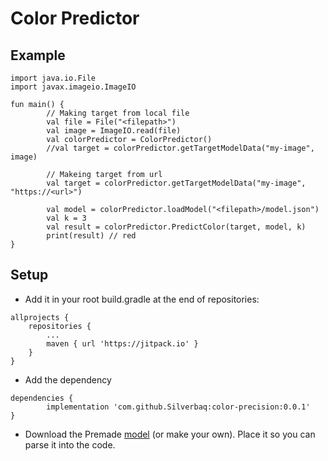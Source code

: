 # Color Predictor

## Example
```
import java.io.File
import javax.imageio.ImageIO

fun main() {
        // Making target from local file
        val file = File("<filepath>")
        val image = ImageIO.read(file)
        val colorPredictor = ColorPredictor()
        //val target = colorPredictor.getTargetModelData("my-image", image)
        
        // Makeing target from url
        val target = colorPredictor.getTargetModelData("my-image", "https://<url>")
    
        val model = colorPredictor.loadModel("<filepath>/model.json")
        val k = 3
        val result = colorPredictor.PredictColor(target, model, k)
        print(result) // red
}
```

## Setup

- Add it in your root build.gradle at the end of repositories:

```
allprojects {
	repositories {
		...
		maven { url 'https://jitpack.io' }
	}
}
```

- Add the dependency

```
dependencies {
        implementation 'com.github.Silverbaq:color-precision:0.0.1'
}
```

- Download the Premade [model](https://github.com/Silverbaq/color-precision/blob/0.0.1/data/image/model.json) (or make your own). Place it so you can parse it into the code.